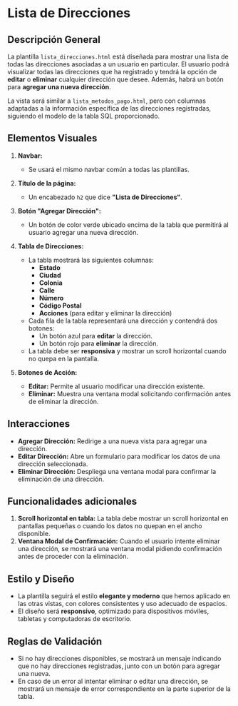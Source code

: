 # Lista de Direcciones

## Descripción General

La plantilla `lista_direcciones.html` está diseñada para mostrar una lista de todas las direcciones asociadas a un usuario en particular. El usuario podrá visualizar todas las direcciones que ha registrado y tendrá la opción de **editar** o **eliminar** cualquier dirección que desee. Además, habrá un botón para **agregar una nueva dirección**.

La vista será similar a `lista_metodos_pago.html`, pero con columnas adaptadas a la información específica de las direcciones registradas, siguiendo el modelo de la tabla SQL proporcionado.

## Elementos Visuales

1. **Navbar:**
   - Se usará el mismo navbar común a todas las plantillas.
2. **Título de la página:**

   - Un encabezado `h2` que dice **"Lista de Direcciones"**.

3. **Botón "Agregar Dirección":**

   - Un botón de color verde ubicado encima de la tabla que permitirá al usuario agregar una nueva dirección.

4. **Tabla de Direcciones:**

   - La tabla mostrará las siguientes columnas:
     - **Estado**
     - **Ciudad**
     - **Colonia**
     - **Calle**
     - **Número**
     - **Código Postal**
     - **Acciones** (para editar y eliminar la dirección)
   - Cada fila de la tabla representará una dirección y contendrá dos botones:
     - Un botón azul para **editar** la dirección.
     - Un botón rojo para **eliminar** la dirección.
   - La tabla debe ser **responsiva** y mostrar un scroll horizontal cuando no quepa en la pantalla.

5. **Botones de Acción:**
   - **Editar:** Permite al usuario modificar una dirección existente.
   - **Eliminar:** Muestra una ventana modal solicitando confirmación antes de eliminar la dirección.

## Interacciones

- **Agregar Dirección:** Redirige a una nueva vista para agregar una dirección.
- **Editar Dirección:** Abre un formulario para modificar los datos de una dirección seleccionada.
- **Eliminar Dirección:** Despliega una ventana modal para confirmar la eliminación de una dirección.

## Funcionalidades adicionales

1. **Scroll horizontal en tabla:** La tabla debe mostrar un scroll horizontal en pantallas pequeñas o cuando los datos no quepan en el ancho disponible.
2. **Ventana Modal de Confirmación:** Cuando el usuario intente eliminar una dirección, se mostrará una ventana modal pidiendo confirmación antes de proceder con la eliminación.

## Estilo y Diseño

- La plantilla seguirá el estilo **elegante y moderno** que hemos aplicado en las otras vistas, con colores consistentes y uso adecuado de espacios.
- El diseño será **responsivo**, optimizado para dispositivos móviles, tabletas y computadoras de escritorio.

## Reglas de Validación

- Si no hay direcciones disponibles, se mostrará un mensaje indicando que no hay direcciones registradas, junto con un botón para agregar una nueva.
- En caso de un error al intentar eliminar o editar una dirección, se mostrará un mensaje de error correspondiente en la parte superior de la tabla.

